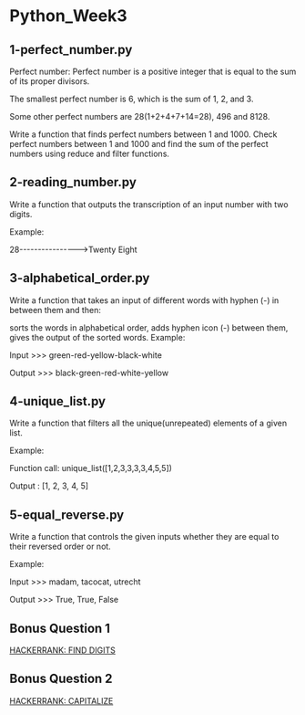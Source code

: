 # Python_Week3

## 1-perfect_number.py
Perfect number: Perfect number is a positive integer that is equal to the sum of its proper divisors.

The smallest perfect number is 6, which is the sum of 1, 2, and 3.

Some other perfect numbers are 28(1+2+4+7+14=28), 496 and 8128.

Write a function that finds perfect numbers between 1 and 1000. Check perfect numbers between 1 and 1000 and find the sum of the perfect numbers using reduce and filter functions.

## 2-reading_number.py
Write a function that outputs the transcription of an input number with two digits.

Example:

28---------------->Twenty Eight

## 3-alphabetical_order.py
Write a function that takes an input of different words with hyphen (-) in between them and then:

sorts the words in alphabetical order,
adds hyphen icon (-) between them,
gives the output of the sorted words.
Example:

Input  >>> green-red-yellow-black-white

Output >>> black-green-red-white-yellow 

## 4-unique_list.py
Write a function that filters all the unique(unrepeated) elements of a given list.

Example:

Function call: unique_list([1,2,3,3,3,3,4,5,5])

Output       : [1, 2, 3, 4, 5]

## 5-equal_reverse.py
Write a function that controls the given inputs whether they are equal to their reversed order or not.

Example:

Input  >>> madam, tacocat, utrecht 

Output >>> True, True, False

## Bonus Question 1
[HACKERRANK: FIND DIGITS](https://www.hackerrank.com/challenges/find-digits/problem)

## Bonus Question 2
[HACKERRANK: CAPITALIZE](https://www.hackerrank.com/challenges/capitalize/problem)
